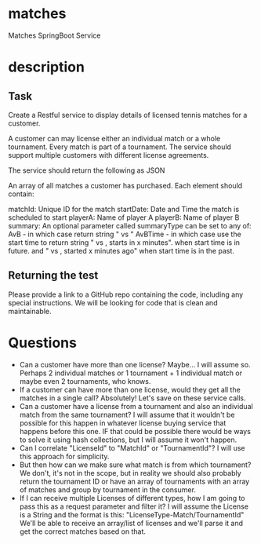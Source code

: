 # matches

Matches SpringBoot Service

# description

## Task

Create a Restful service to display details of licensed tennis matches for a customer.

A customer can may license either an individual match or a whole tournament. Every match is part of a tournament. The
service should support multiple customers with different license agreements.

The service should return the following as JSON

An array of all matches a customer has purchased. Each element should contain:

matchId: Unique ID for the match startDate: Date and Time the match is scheduled to start playerA: Name of player A
playerB: Name of player B summary: An optional parameter called summaryType can be set to any of:
AvB - in which case return string "<playerA> vs <playerB>"
AvBTime - in which case use the start time to return string "<playerA> vs <playerB>, starts in x minutes". when start
time is in future. and "<playerA> vs <playerB>, started x minutes ago" when start time is in the past.

## Returning the test

Please provide a link to a GitHub repo containing the code, including any special instructions. We will be looking for
code that is clean and maintainable.

# Questions

* Can a customer have more than one license? Maybe... I will assume so. Perhaps 2 individual matches or 1 tournament + 1
  individual match or maybe even 2 tournaments, who knows.
* If a customer can have more than one license, would they get all the matches in a single call? Absolutely! Let's save
  on these service calls.
* Can a customer have a license from a tournament and also an individual match from the same tournament? I will assume
  that it wouldn't be possible for this happen in whatever license buying service that happens before this one. IF that
  could be possible there would be ways to solve it using hash collections, but I will assume it won't happen.
* Can I correlate "LicenseId" to "MatchId" or "TournamentId"? I will use this approach for simplicity.
* But then how can we make sure what match is from which tournament? We don't, it's not in the scope, but in reality we
  should also probably return the tournament ID or have an array of tournaments with an array of matches and group by
  tournament in the consumer.
* If I can receive multiple Licenses of different types, how I am going to pass this as a request parameter and filter
  it? I will assume the License is a String and the format is this: "LicenseType-Match/TournamentId" We'll be able to
  receive an array/list of licenses and we'll parse it and get the correct matches based on that.